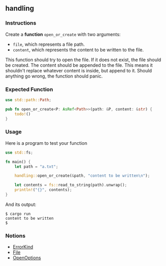 ## handling

### Instructions

Create a **function** `open_or_create` with two arguments:

- `file`, which represents a file path.
- `content`, which represents the content to be written to the file.

This function should try to open the file. If it does not exist, the file should be created.
The content should be appended to the file. This means it shouldn't replace whatever content is inside, but append to it.
Should anything go wrong, the function should panic.

### Expected Function

```rust
use std::path::Path;

pub fn open_or_create<P: AsRef<Path>>(path: &P, content: &str) {
    todo!()
}
```

### Usage

Here is a program to test your function

```rust
use std::fs;

fn main() {
    let path = "a.txt";

    handling::open_or_create(&path, "content to be written\n");

    let contents = fs::read_to_string(path).unwrap();
    println!("{}", contents);
}
```

And its output:

```console
$ cargo run
content to be written
$
```

### Notions

- [ErrorKind](https://doc.rust-lang.org/std/io/enum.ErrorKind.html)
- [File](https://doc.rust-lang.org/std/fs/struct.File.html)
- [OpenOptions](https://doc.rust-lang.org/std/fs/struct.OpenOptions.html)
